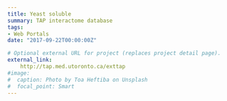 ```yaml
---
title: Yeast soluble
summary: TAP interactome database
tags:
- Web Portals
date: "2017-09-22T00:00:00Z"

# Optional external URL for project (replaces project detail page).
external_link: 
    http://tap.med.utoronto.ca/exttap
#image:
#  caption: Photo by Toa Heftiba on Unsplash
#  focal_point: Smart
---
```

